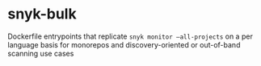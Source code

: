 # snyk-bulk

Dockerfile entrypoints that replicate `snyk monitor —all-projects` on a per language basis for monorepos and discovery-oriented or out-of-band scanning use cases
